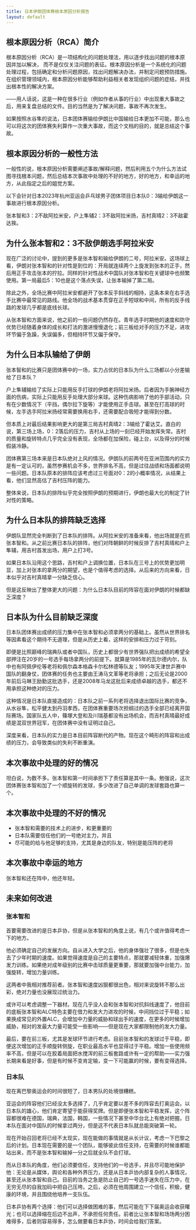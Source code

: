 ```yaml
---
title: 日本伊朗团体赛根本原因分析报告
layout: default
---
```


## 根本原因分析（RCA）简介 ##

根本原因分析（RCA）是一项结构化的问题处理法，用以逐步找出问题的根本原因并加以解决， 而不是仅仅关注问题的表征。根本原因分析是一个系统化的问题处理过程，包括确定和分析问题原因，找出问题解决办法，并制定问题预防措施。在组织管理领域内，根本原因分析能够帮助利益相关者发现组织问题的症结，并找出根本性的解决方案。

——用人话说，这是一种在很多行业（例如作者从事的行业）中出现重大事故之后，用来复盘总结的文件。目的当然是为了解决问题，事故不再次发生。

如果按照水谷隼的说法，日本团体赛输给伊朗比中国输给日本更加不可能，那么也可以将这次的团体赛失利算作一次重大事故，而这个文档的目的，就是总结这个事故。

## 根本原因分析的一般性方法 ##

一般性的说，根本原因分析需要阐述事故/解释问题，然后利用五个为什么方法试图寻找根本问题，然后总结本次事故中处理的不好的地方，好的地方，和幸运的地方，从此指定之后的姐觉方案。

以下会针对日本2023年杭州亚运会乒乓球男子团体项目日本队0：3输给伊朗这一事故进行根本原因分析。

张本智和3：2不敌阿拉米安，户上隼辅2：3不敌阿拉米扬，吉村真晴2：3不敌霍达挨。

## 为什么张本智和2：3不敌伊朗选手阿拉米安 ##


现在广泛的讨论中，提到的更多是张本智和输给伊朗的二号，阿拉米安。这场球上看，伊朗对张本智和的针对性是到位的：开局就连续两个上旋发到张本的正手，然后用正手攻击张本的拧拉。同样的针对性战术中国队对张本智和在关键球中也频繁使用。第一局最后5：10也是这个落点失误，让张本输掉了第二局。

除此之外，全场比赛中阿拉米安都避开了张本反手斜线的相持，这条本来在右手选手比赛中最常见的路线。他全场的战术基本贯穿在正手短球和中间，所有的反手线路的发球几乎都是底线长球。

从张本智和方面来说，他之前的一些问题仍然存在。青年选手时期他的速度和防守优势已经随着身体的成长和打法的激进慢慢退化；前三板给对手的压力不足，进攻环节偏于急躁，失误偏多，但相持环节又偏于保守。

## 为什么日本队输给了伊朗 ##

张本智和的比赛只是团体赛中的一场，实力占优的日本队为什么三场都以小分差输给了日本队？

户上隼辅输给了实际上只能用反手打球的伊朗老将阿拉米扬。后者因为手腕神经方面的伤病，实际上只能用反手处理大部分来球。这种伤病影响了他的手部活动，只有在少数情况下（平挡，偶尔拉下旋等）才能使用正手击球。甚至在打高球的时候，左手选手阿拉米扬经常需要换用右手，还需要配合吸短才能得到分数。

但本质上对最后结果影响更大的是第三局吉村真晴2：3输给了霍达艾。直白的说，第三场上场，0：2落后的压力，吉村从上场的一刻已经开始发挥失常。吉村的质量和旋转特点几乎完全没有表现，全场都在加保险，碰上台，以及得分的时候假装冷静。

团体赛第三场本来是日本队绝对上风的情况。伊朗队的前两号在亚洲范围内的实力是有一定认可的，虽然参赛机会不多，世界排名不高，但是过往战绩和场面都说明一些问题。日本队原本的排阵应该考虑过三号面对0：2的小概率情况，从结果上看，他们显然高估了吉村压阵的能力。

整体来说，日本队的排阵似乎完全按照伊朗的预期进行，伊朗也最大化的制定了针对性的策略。

## 为什么日本队的排阵缺乏选择 ##

伊朗队显然完全判断到了日本队的排阵。从阿拉米安的准备来看，他出场就是在抓张本智和。从之前比赛日本队的排阵，他们对阵朝鲜的时候反排了吉村真晴和户上隼辅，用吉村首发出场，用户上打3号。

如果日本队沿用这个思路，吉村和户上调换位置，日本队在三号上的优势更加明显，加上对张本的拿两分的期望，也是个值得考虑的选择。从后来的方向来看，日本似乎对吉村真晴拿一分缺乏信心。

但是这反映出了整体更大的问题：为什么日本队目前的阵容在面对伊朗的时候都缺乏深度？

## 日本队为什么目前缺乏深度 ##

日本队团体赛出成绩的压力集中在张本智和必须拿两分的基础上。虽然从世界排名等因素看这个期待不无道理，但是从历史上看，这样的安排和压力过于苛刻。

即便是比照巅峰的瑞典队或者中国队，历史上都很少有世界强队把出成绩的希望全部押注在20岁的一号选手每场拿两分的前提下。就算是1985年的瓦尔德内尔，队中也有阿佩伊伦等老将和佩尔森本格森卡尔松林德等队友；1995年天津世乒赛中国队的翻身仗，团体赛的任务也主要由王涛马文革等老将承担；之后无论是2000年前后马琳王励勤这批选手，还是2008年马龙这批后来成绩卓越的选手，都还不用承担这种绝对的压力。

这种情况是日本队直接造成的：日本队之前一系列老将选择退出国际比赛的竞争，从水谷隼，松平健太到丹羽孝西，在团体赛重要场次担纲过的选手全部已经离开国际赛场。国家队五人中，篠塚大登和及川瑞基都没有出场机会，而吉村真晴最好成绩是混双世界冠军，在团体赛中没有证明过自己。

深度来看，日本队的实力是日本目前阵容断代的产物。现在这个畸形的阵容和出成绩的压力，会导致类似的失利不断重演。

## 本次事故中处理的好的情况 ##

坦白说，为数不多。张本智和第一时间承担下了责任算是其中一条。勉强说，这次团体赛张本智和加了一个顺旋转的发球，多少改进了自己单调的发球套路也算一个。

## 本次事故中处理的不好的情况 ##

- 张本智和需要的技术上的进步，和更重要的
- 日本队需要信任他们的一号绝对主力，并且
- 尽可能的给与他足够的支持，尤其是身边的队友，特别是能压阵的老将

## 本次事故中幸运的地方 ##

张本智和还在阵中，他还年轻。

## 未来如何改进 ##

### 张本智和 ###
首要需要改进的是日本乒协，但是从张本智和的角度上说，有几个或许值得考虑一下的地方。

他必须确定自己的发展方向。自从进入大学之后，他的身体强壮了很多，但是也失去了少年时期的速度。如果觉得速度是自己的主要特点，那就要减轻体重，加强爆发力训练。如果绝对成年级别的比赛中击球质量更重要，那就要加强中台能力，加强旋转，增加力量训练。

这两者中我相对推荐前者。张本智和速度凶狠都很出色，相对来说旋转不那么出彩，绝对力量也没展现过统治力。

或许可以考虑调整一下器材。现在几乎没人会和张本智和对抗斜线速度了，他目前的底板张本智和ALC特色主要在借力和发大力进攻的时候，中间挡位过于平稳；如果换成常见的外置ALC，会增加中力量的威胁和球出手的速度，在更多的时候增加威胁，相对的发最大力量可能受一些影响——但是现在大家都限制他的发大力量。

最后，要在前三板，尤其是发球环节进行考虑。目前张本智和的发球过于平稳，即便这次增加的正手顺旋转侧旋，在职业最高水平也显得过于平稳。增加一些使用频率不高，但是可以在胶着局面把水搅浑的前三板套路或许有一定的帮助——实力强长期来看是好事，但是有时候不变肯定输，变一下可能赢的时候，要有变得选择。

### 日本队 ###

现在离巴黎奥运会的时间很短了，日本男队的处境很糟糕。

亚运会的阵容他们已经没太多选择了，几乎肯定要以差不多的阵容去打奥运会。以日本队的雄心，他们肯定寄望于能获得奖牌。但是即便张本智和平稳发挥，这个阵容都很难在德国，瑞典，法国，韩国，一些情况下甚至中华台北上有绝对把握。日本队在面对中国队的时候拿过两分，但是这不代表日本队就总能突破第一轮。

现在开始召回老将已经不太现实，现在能做的事情就是从长计议，考虑一下巴黎之后的计划。日本现在需要的是一个团队，能够彼此信任支持，在需要的时候谁都能站出来，而不是张本智和输掉一分之后就全队不会打球。

而从日本队的角度，他们必须要信任，支持他们的一号选手，并且尽可能地保护他：无论是从媒体，舆论和各种外界压力，还是从日本乒协内部复杂的人事情况，甚至还从张本智和自己。目前的当务之急是防止自己的一号选手迷失在压力中，在无穷无尽的自我加码中把自己压垮。之后，必须在他周围建立一个信任，积极，健康的环境，并且围绕他培养一支队伍。

日本乒协有两个选择：他们可以选择做困难的事，然后可能在下下届奥运会收获曙光；也可以选择缩在后边不出声，不承担任何责任。前者比让张本智和场场两分困难得多，后者则容易得多，怎么做要看日本乒协，时间会给我们答案。
